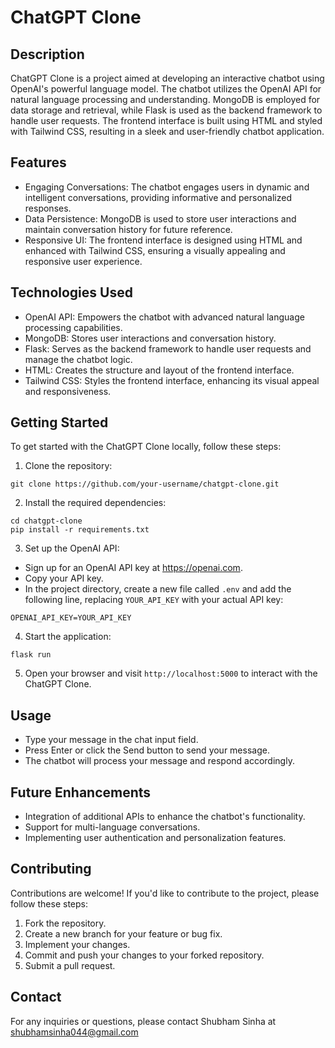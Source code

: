 
# ChatGPT Clone

## Description

ChatGPT Clone is a project aimed at developing an interactive chatbot using OpenAI's powerful language model. The chatbot utilizes the OpenAI API for natural language processing and understanding. MongoDB is employed for data storage and retrieval, while Flask is used as the backend framework to handle user requests. The frontend interface is built using HTML and styled with Tailwind CSS, resulting in a sleek and user-friendly chatbot application.

## Features

- Engaging Conversations: The chatbot engages users in dynamic and intelligent conversations, providing informative and personalized responses.
- Data Persistence: MongoDB is used to store user interactions and maintain conversation history for future reference.
- Responsive UI: The frontend interface is designed using HTML and enhanced with Tailwind CSS, ensuring a visually appealing and responsive user experience.

## Technologies Used

- OpenAI API: Empowers the chatbot with advanced natural language processing capabilities.
- MongoDB: Stores user interactions and conversation history.
- Flask: Serves as the backend framework to handle user requests and manage the chatbot logic.
- HTML: Creates the structure and layout of the frontend interface.
- Tailwind CSS: Styles the frontend interface, enhancing its visual appeal and responsiveness.

## Getting Started

To get started with the ChatGPT Clone locally, follow these steps:

1. Clone the repository:

```
git clone https://github.com/your-username/chatgpt-clone.git
```

2. Install the required dependencies:

```
cd chatgpt-clone
pip install -r requirements.txt
```

3. Set up the OpenAI API:

- Sign up for an OpenAI API key at https://openai.com.
- Copy your API key.
- In the project directory, create a new file called `.env` and add the following line, replacing `YOUR_API_KEY` with your actual API key:

```
OPENAI_API_KEY=YOUR_API_KEY
```

4. Start the application:

```
flask run
```

5. Open your browser and visit `http://localhost:5000` to interact with the ChatGPT Clone.

## Usage

- Type your message in the chat input field.
- Press Enter or click the Send button to send your message.
- The chatbot will process your message and respond accordingly.

## Future Enhancements

- Integration of additional APIs to enhance the chatbot's functionality.
- Support for multi-language conversations.
- Implementing user authentication and personalization features.

## Contributing

Contributions are welcome! If you'd like to contribute to the project, please follow these steps:

1. Fork the repository.
2. Create a new branch for your feature or bug fix.
3. Implement your changes.
4. Commit and push your changes to your forked repository.
5. Submit a pull request.


## Contact

For any inquiries or questions, please contact Shubham Sinha at shubhamsinha044@gmail.com

